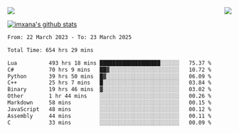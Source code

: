 <p>
  <a href="https://count.getloli.com/"><img src="https://count.getloli.com/get/@xana.readme?theme=moebooru-h"></a>
  <img src="https://weather-icon.journeyad.repl.co/@hangzhou?v=1" align="right">
</p>


<a href="https://github.com/imxana"><img align="center" src="https://github-readme-stats.vercel.app/api?username=imxana&show_icons=true&include_all_commits=true&hide_border=tru&custom_title=imxana%27s%20Github%20Stats" alt="imxana's github stats" /></a> 

<!--START_SECTION:waka-->

```txt
From: 22 March 2023 - To: 23 March 2025

Total Time: 654 hrs 29 mins

Lua          493 hrs 18 mins ███████████████████░░░░░░   75.37 %
C#           70 hrs 9 mins   ██▓░░░░░░░░░░░░░░░░░░░░░░   10.72 %
Python       39 hrs 50 mins  █▓░░░░░░░░░░░░░░░░░░░░░░░   06.09 %
C++          25 hrs 7 mins   █░░░░░░░░░░░░░░░░░░░░░░░░   03.84 %
Binary       19 hrs 46 mins  ▓░░░░░░░░░░░░░░░░░░░░░░░░   03.02 %
Other        1 hr 44 mins    ░░░░░░░░░░░░░░░░░░░░░░░░░   00.26 %
Markdown     58 mins         ░░░░░░░░░░░░░░░░░░░░░░░░░   00.15 %
JavaScript   48 mins         ░░░░░░░░░░░░░░░░░░░░░░░░░   00.12 %
Assembly     44 mins         ░░░░░░░░░░░░░░░░░░░░░░░░░   00.11 %
C            33 mins         ░░░░░░░░░░░░░░░░░░░░░░░░░   00.09 %
```

<!--END_SECTION:waka-->
